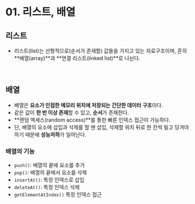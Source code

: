 # 01. 리스트, 배열

## 리스트

- 리스트(list)는 선형적으로(순서가 존재함) 값들을 가지고 있는 자료구조이며, 흔히 **배열(array)**과 **연결 리스트(linked list)**로 나뉜다.

<br>

## 배열

- 배열은 **요소가 인접한 메모리 위치에 저장되는 간단한 데이터 구조**이다.
- 같은 값이 **한 번 이상 존재**할 수 있고, **순서**가 존재한다.
- **랜덤 엑세스(random access)**를 통한 빠른 인덱스 접근이 가능하다.
- 단, 배열의 요소에 삽입과 삭제를 할 땐 삽입, 삭제할 위치 뒤로 한 칸씩 밀고 당겨야 하기 때문에 **성능저하**가 일어난다.

### 배열의 기능

- `push()`: 배열의 끝에 요소를 추가
- `pop()`: 배열의 끝에서 요소를 삭제
- `insertAt()`: 특정 인덱스로 삽입
- `deleteAt()`: 특정 인덱스 삭제
- `getElementAtIndex()` 특정 인덱스 접근
